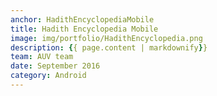 ```yaml
---
anchor: HadithEncyclopediaMobile
title: Hadith Encyclopedia Mobile
image: img/portfolio/HadithEncyclopedia.png
description: {{ page.content | markdownify}}
team: AUV team
date: September 2016
category: Android
---
```

